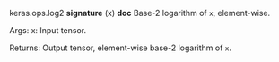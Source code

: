 keras.ops.log2
__signature__
(x)
__doc__
Base-2 logarithm of `x`, element-wise.

Args:
    x: Input tensor.

Returns:
    Output tensor, element-wise base-2 logarithm of `x`.
